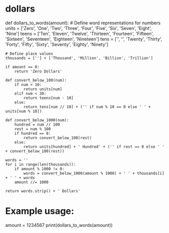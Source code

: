 # dollars
def dollars_to_words(amount):
    # Define word representations for numbers
    units = ['Zero', 'One', 'Two', 'Three', 'Four', 'Five', 'Six', 'Seven', 'Eight', 'Nine']
    teens = ['Ten', 'Eleven', 'Twelve', 'Thirteen', 'Fourteen', 'Fifteen', 'Sixteen', 'Seventeen', 'Eighteen', 'Nineteen']
    tens = ['', '', 'Twenty', 'Thirty', 'Forty', 'Fifty', 'Sixty', 'Seventy', 'Eighty', 'Ninety']

    # Define place values
    thousands = [''] + ['Thousand', 'Million', 'Billion', 'Trillion']

    if amount == 0:
        return 'Zero Dollars'

    def convert_below_100(num):
        if num < 10:
            return units[num]
        elif num < 20:
            return teens[num - 10]
        else:
            return tens[num // 10] + ('' if num % 10 == 0 else ' ' + units[num % 10])

    def convert_below_1000(num):
        hundred = num // 100
        rest = num % 100
        if hundred == 0:
            return convert_below_100(rest)
        else:
            return units[hundred] + ' Hundred' + ('' if rest == 0 else ' ' + convert_below_100(rest))

    words = ''
    for i in range(len(thousands)):
        if amount % 1000 != 0:
            words = convert_below_1000(amount % 1000) + ' ' + thousands[i] + ' ' + words
        amount //= 1000

    return words.strip() + ' Dollars'

# Example usage:
amount = 1234567
print(dollars_to_words(amount))
